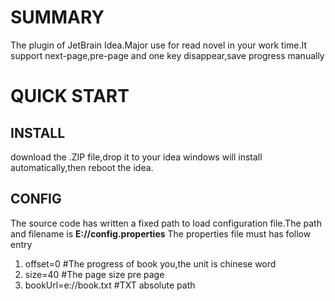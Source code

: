 # SUMMARY
The plugin of JetBrain Idea.Major use for read novel in your work time.It support next-page,pre-page  and one key  disappear,save progress manually

# QUICK START
## INSTALL
download the .ZIP file,drop it to your idea windows will install automatically,then reboot the idea.

## CONFIG
The source code has written a fixed path to load configuration file.The path and filename is **E://config.properties**
The properties file must has follow entry

1. offset=0   #The progress of  book you,the unit is chinese word
2. size=40    #The page size pre page
3. bookUrl=e\://book.txt  #TXT absolute path 
